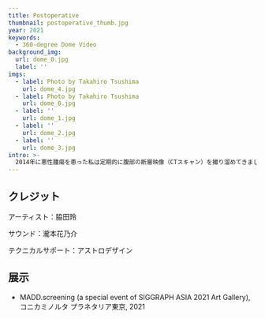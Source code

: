 ```yaml
---
title: Postoperative
thumbnail: postoperative_thumb.jpg
year: 2021
keywords:
  - 360-degree Dome Video
background_img:
  url: dome_0.jpg
  label: ''
imgs:
  - label: Photo by Takahiro Tsushima
    url: dome_4.jpg
  - label: Photo by Takahiro Tsushima
    url: dome_0.jpg
  - label: ''
    url: dome_1.jpg
  - label: ''
    url: dome_2.jpg
  - label: ''
    url: dome_3.jpg
intro: >-
  2014年に悪性腫瘍を患った私は定期的に腹部の断層映像（CTスキャン）を撮り溜めてきました。本作は手術直後のCT画像を三次元再構成し、3分間のドーム型映像にしたものです。再発や転移への不安を可視化するかのように、身体の形状は徐々に悪魔的な建築物へと変化していきます。
---
```




## クレジット

アーティスト：脇田玲

サウンド：瀧本花乃介

テクニカルサポート：アストロデザイン

## 展示

- MADD.screening (a special event of SIGGRAPH ASIA 2021 Art Gallery), コニカミノルタ プラネタリア東京, 2021

